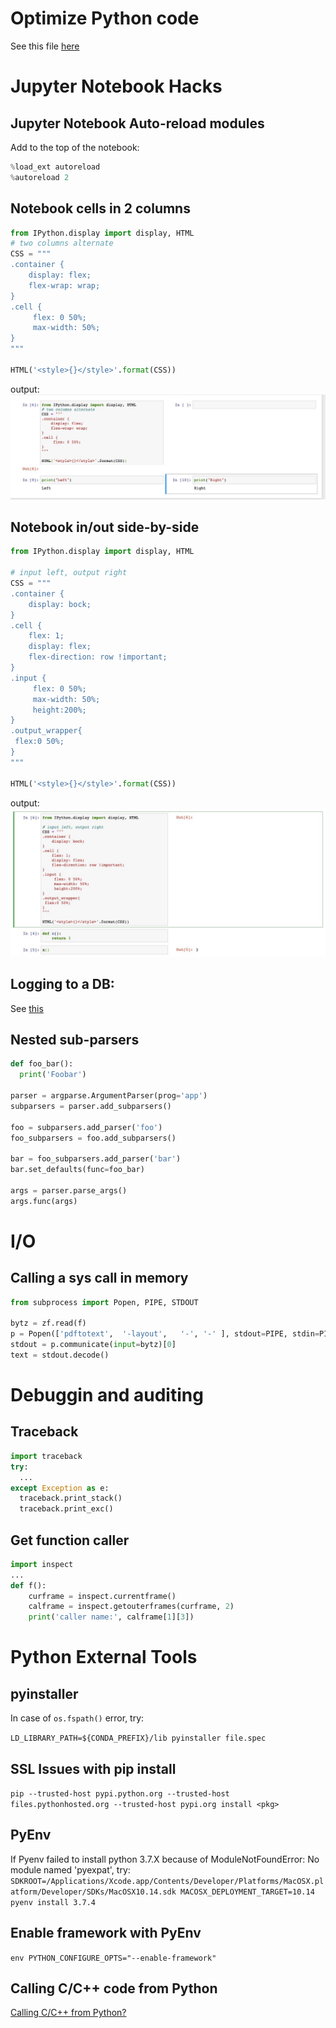 # Optimize Python code
See this file [here](Optimize%20Python%20Code.ipynb)

# Jupyter Notebook Hacks
## Jupyter Notebook Auto-reload modules
Add to the top of the notebook:
```python
%load_ext autoreload
%autoreload 2
```

## Notebook cells in 2 columns
```python
from IPython.display import display, HTML
# two columns alternate
CSS = """
.container {
    display: flex;
    flex-wrap: wrap;
}
.cell {
     flex: 0 50%;
     max-width: 50%;
}
"""

HTML('<style>{}</style>'.format(CSS))
```


output:
![img](img/ipynb_2cols.jpeg)


## Notebook in/out side-by-side
```python
from IPython.display import display, HTML

# input left, output right
CSS = """
.container {
    display: bock;
}
.cell {
    flex: 1;
    display: flex;
    flex-direction: row !important;
}
.input {
     flex: 0 50%;
     max-width: 50%;
     height:200%;
}
.output_wrapper{
 flex:0 50%;
}
"""

HTML('<style>{}</style>'.format(CSS))

```

output:
![img](img/ipynb_sidebyside.jpeg)

## Logging to a DB:
See [this](https://stackoverflow.com/questions/2314307/python-logging-to-database)

## Nested sub-parsers
```python
def foo_bar():
  print('Foobar')

parser = argparse.ArgumentParser(prog='app')
subparsers = parser.add_subparsers()

foo = subparsers.add_parser('foo')
foo_subparsers = foo.add_subparsers()

bar = foo_subparsers.add_parser('bar')
bar.set_defaults(func=foo_bar)

args = parser.parse_args()
args.func(args)
```

# I/O
## Calling a sys call in memory
```python
from subprocess import Popen, PIPE, STDOUT

bytz = zf.read(f)
p = Popen(['pdftotext',  '-layout',   '-', '-' ], stdout=PIPE, stdin=PIPE, stderr=STDOUT)
stdout = p.communicate(input=bytz)[0]
text = stdout.decode()
```

# Debuggin and auditing
## Traceback
```python
import traceback 
try:
  ...
except Exception as e:
  traceback.print_stack()
  traceback.print_exc()
```

## Get function caller
```python
import inspect
...
def f():
    curframe = inspect.currentframe()
    calframe = inspect.getouterframes(curframe, 2)
    print('caller name:', calframe[1][3])
```

# Python External Tools
## pyinstaller
In case of `os.fspath()` error, try:

`LD_LIBRARY_PATH=${CONDA_PREFIX}/lib pyinstaller file.spec`

## SSL Issues with pip install

`pip --trusted-host pypi.python.org --trusted-host files.pythonhosted.org --trusted-host pypi.org install <pkg>`

## PyEnv
If Pyenv failed to install python 3.7.X because of ModuleNotFoundError: No module named 'pyexpat', try:
`
SDKROOT=/Applications/Xcode.app/Contents/Developer/Platforms/MacOSX.platform/Developer/SDKs/MacOSX10.14.sdk MACOSX_DEPLOYMENT_TARGET=10.14 pyenv install 3.7.4
`

## Enable framework with PyEnv

`env PYTHON_CONFIGURE_OPTS="--enable-framework"`



## Calling C/C++ code from Python

[Calling C/C++ from Python?](https://stackoverflow.com/questions/145270/calling-c-c-from-python)







